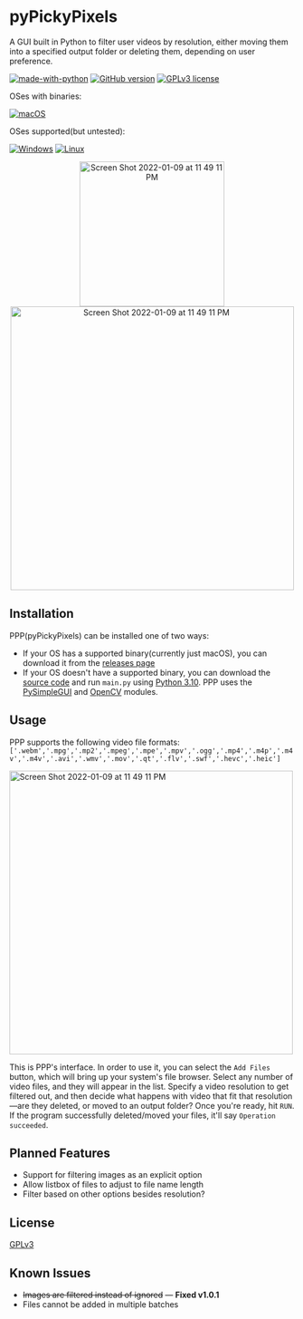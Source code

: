 # pyPickyPixels
A GUI built in Python to filter user videos by resolution, either moving them into a specified output folder or deleting them, depending on user preference.

[![made-with-python](https://img.shields.io/badge/Made%20with-Python-1f425f.svg)](https://www.python.org/)
[![GitHub version](https://badge.fury.io/gh/lukthony%2FpyPickyPixels.svg)](https://github.com/lukthony/pyPickyPixels)
[![GPLv3 license](https://img.shields.io/badge/License-GPLv3-blue.svg)](http://perso.crans.org/besson/LICENSE.html)

OSes with binaries:

[![macOS](https://svgshare.com/i/ZjP.svg)](https://svgshare.com/i/ZjP.svg)

OSes supported(but untested):

[![Windows](https://svgshare.com/i/ZhY.svg)](https://svgshare.com/i/ZhY.svg)
[![Linux](https://svgshare.com/i/Zhy.svg)](https://svgshare.com/i/Zhy.svg)


<p align="center">
<img width="256" alt="Screen Shot 2022-01-09 at 11 49 11 PM" src="https://user-images.githubusercontent.com/65358837/148723146-80e01e97-8bac-425b-9830-3566af3d2915.png">


<img width="501" alt="Screen Shot 2022-01-09 at 11 49 11 PM" src="https://user-images.githubusercontent.com/65358837/148723122-e0c18604-1456-46e6-b867-726930430342.png">
</p>

## Installation
PPP(pyPickyPixels) can be installed one of two ways:

- If your OS has a supported binary(currently just macOS), you can download it from the [releases page](https://github.com/lukthony/pyPickyPixels/releases/tag/v1.0.0)
- If your OS doesn't have a supported binary, you can download the [source code](https://github.com/lukthony/pyPickyPixels/archive/refs/heads/main.zip) and run `main.py` using [Python 3.10](https://www.python.org/downloads/release/python-3100/). PPP uses the [PySimpleGUI](https://pypi.org/project/PySimpleGUI/) and [OpenCV](https://pypi.org/project/opencv-python/) modules.

## Usage
PPP supports the following video file formats: `['.webm','.mpg','.mp2','.mpeg','.mpe','.mpv','.ogg','.mp4','.m4p','.m4v','.m4v','.avi','.wmv','.mov','.qt','.flv','.swf','.hevc','.heic']`

<img width="501" alt="Screen Shot 2022-01-09 at 11 49 11 PM" src="https://user-images.githubusercontent.com/65358837/148723122-e0c18604-1456-46e6-b867-726930430342.png">

This is PPP's interface. In order to use it, you can select the `Add Files` button, which will bring up your system's file browser. Select any number of video files, and they will appear in the list. Specify a video resolution to get filtered out, and then decide what happens with video that fit that resolution—are they deleted, or moved to an output folder? Once you're ready, hit `RUN`. If the program successfully deleted/moved your files, it'll say `Operation succeeded`.

## Planned Features

- Support for filtering images as an explicit option
- Allow listbox of files to adjust to file name length
- Filter based on other options besides resolution?

## License
[GPLv3](https://choosealicense.com/licenses/gpl-3.0/)

## Known Issues
 
  - ~~Images are filtered instead of ignored~~ — **Fixed v1.0.1**
  - Files cannot be added in multiple batches